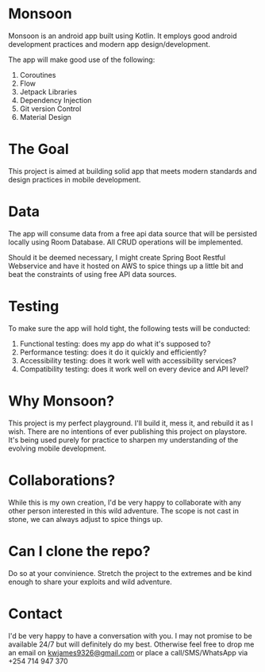 # Monsoon

Monsoon is an android app built using Kotlin. It employs good android development practices and modern app design/development.

The app will make good use of the following:

1. Coroutines
2. Flow
3. Jetpack Libraries
4. Dependency Injection
5. Git version Control
6. Material Design

# The Goal
This project is aimed at building solid app that meets modern standards and design practices in mobile development.

# Data
The app will consume data from a free api data source that will be persisted locally using Room Database. All CRUD operations will be implemented.

Should it be deemed necessary, I might create Spring Boot Restful Webservice and have it hosted on AWS to spice things up a little bit and beat the constraints of using free API data sources.

# Testing

To make sure the app will hold tight, the following tests will be conducted:

1. Functional testing: does my app do what it's supposed to?
2. Performance testing: does it do it quickly and efficiently?
3. Accessibility testing: does it work well with accessibility services?
4. Compatibility testing: does it work well on every device and API level?

# Why Monsoon?
This project is my perfect playground. I'll build it, mess it, and rebuild it as I wish. There are no intentions of ever publishing this project on playstore. It's being used purely for practice to sharpen my understanding of the evolving mobile development.

# Collaborations?
While this is my own creation, I'd be very happy to collaborate with any other person interested in this wild adventure. The scope is not cast in stone, we can always adjust to spice things up.

# Can I clone the repo?

Do so at your convinience. Stretch the project to the extremes and be kind enough to share your exploits and wild adventure.

# Contact

I'd be very happy to have a conversation with you. I may not promise to be available 24/7 but will definitely do my best. Otherwise feel free to drop me an email on kwjames9326@gmail.com or place a call/SMS/WhatsApp via +254 714 947 370
